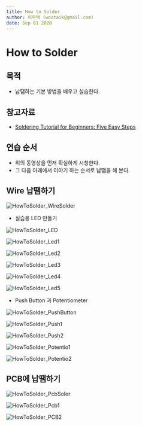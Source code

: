 ```yaml
---
title: How to Solder  
author: 이우택 (wootaik@gmail.com)  
date: Sep 01 2020  
---
```


# How to Solder

## 목적
* 납땜하는 기본 방법을 배우고 실습한다.

## 참고자료

* [Soldering Tutorial for Beginners: Five Easy Steps](https://www.youtube.com/watch?v=Qps9woUGkvI)
    
    

## 연습 순서

* 위의 동영상을 먼저 확실하게 시청한다.
* 그 다음 아래에서 이야기 하는 순서로 납땜을 해 본다.



## Wire 납땜하기

![HowToSolder_WireSolder](images/HowToSolder_WireSolder.jpg)



* 실습용 LED 만들기

![HowToSolder_LED](images/HowToSolder_LED.jpg)



![HowToSolder_Led1](images/HowToSolder_Led1.jpg)



![HowToSolder_Led2](images/HowToSolder_Led2.jpg)



![HowToSolder_Led3](images/HowToSolder_Led3.jpg)



![HowToSolder_Led4](images/HowToSolder_Led4.jpg)



![HowToSolder_Led5](images/HowToSolder_Led5.jpg)



* Push Button 과 Potentiometer

![HowToSolder_PushButton](images/HowToSolder_PushButton.jpg)



![HowToSolder_Push1](images/HowToSolder_Push1.jpg)



![HowToSolder_Push2](images/HowToSolder_Push2.jpg)



![HowToSolder_Potentio1](images/HowToSolder_Potentio1.jpg)



![HowToSolder_Potentio2](images/HowToSolder_Potentio2.jpg)



## PCB에 납땜하기

![HowToSolder_PcbSoler](images/HowToSolder_PcbSoler.jpg)



![HowToSolder_Pcb1](images/HowToSolder_Pcb1.jpg)



![HowToSolder_PCB2](images/HowToSolder_PCB2.jpg)